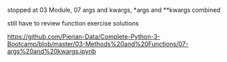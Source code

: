 stopped at 03 Module, 07 args and kwargs, *args and **kwargs combined

still have to review function exercise solutions

https://github.com/Pierian-Data/Complete-Python-3-Bootcamp/blob/master/03-Methods%20and%20Functions/07-args%20and%20kwargs.ipynb
